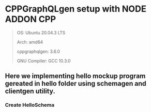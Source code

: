 # CPPGraphQLgen setup with NODE ADDON CPP

>OS: Ubuntu 20.04.3 LTS
>
>Arch: amd64
>
>cppgraphqlgen: 3.6.0
>
>GNU Compiler: GCC 10.3.0
>

## Here we implementing hello mockup program gereated in hello folder using schemagen and clientgen utility.

### Create HelloSchema





